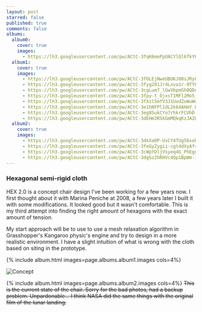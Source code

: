 ```yaml
---
layout: post
starred: false
published: true
comments: false
albums:
  album0:
    cover: true
    images:
      - https://lh3.googleusercontent.com/pw/ACtC-3fqK6mePpOACYlQl6fkYHklhXvJYQWW35u2yM2OXOC3rsYnWbPPmRG7J1tt92_O7z4lRUreZCae0l7zIt051dj2YUpJQBAY6o1JZ4bboyfqtekzCOYklJOAjGbatkDZn2vEo70hSbrPknl_a6XpO_4plA=w1600-h818-no?authuser=1
  album1:
    cover: true
    images:
      - https://lh3.googleusercontent.com/pw/ACtC-3fOLEjNweUBUKJ00sJRyFHgMr9m_s93CR4FWYHY95f7_Ym-jeI2jX5oN2puobx9eHAA7HHHy3_6feGMyySReCtC4hL8k_WITJ9S2vd7U8ZqTHi0F9Ak5O-IIzfNdvKZVpD2-uvl97BNYD5cH_uJtaplqQ=w1600-h818-no?authuser=1
      - https://lh3.googleusercontent.com/pw/ACtC-3fyg201Jr4Lxva1r-9TYFXsA7DUfg1ihbeEdVlDNkttGE47gfbpPUBoSEwmPSegN3ZEIfChfRB9hM3zvQHPyEOK8UmcMEg7_-Lu5erA3IHZPfNGnZ6cBaJtGyUEhz3kSXxoqA3dPb9P-kbBntrCvwowPQ=w1600-h818-no?authuser=1
      - https://lh3.googleusercontent.com/pw/ACtC-3cgLum7_lGwVbpmShOQDezdjitJ4HY9FAktXybbFhrQuYbzsZjfTVW17N9kvZ-KEKGCeCIPuUpiXAUAHi06hlxVIUq4hjhk0sgxVbf12Y5YCW8EbJH6ge-CnoU87PmatoBGaASdIh7WazqWYCArtaXwKw=w1600-h818-no?authuser=1
      - https://lh3.googleusercontent.com/pw/ACtC-3fpy-t_OjxsT1MFl2Mo5_Y7AXSwM81zNT0STJOOS44VIfLXXUVzJS0OnuirP6PItzR1TRoGI7cF75TsGwQP4tvY-cIy42Bp2qxMkgf8ATOCFPMvVyqK5lklmxUiaq440CBWLXzhQ3TDfskBfFkAzL_F4Q=w1600-h818-no?authuser=1
      - https://lh3.googleusercontent.com/pw/ACtC-3fXzl5mfV3J1UodZoWuWd3j_y-hJmOAuQuNNcN8b_3OsBPU_nrztm9mxtvOZ0f-FYpaTdHLQRKZOmccpfpa4IcL32Ra13pjstSrCIAWKkJPtODgK_XJxX5kz4lZPK5-suV9PC-3bgZQnWbBQuFTogKERw=w1600-h818-no?authuser=1
      - https://lh3.googleusercontent.com/pw/ACtC-3e1hNFPl1dL2k64AHmY_H4ACILs8i3TNZf5UOEdIKP_Kw4Ll72hwXjWc4AnOq6iPnbCcikAi3DDbWsCwV2u6M9KKvKRwZwqwQF4LoEzUxg4jd86Bjp67nlfDZc3ErU8ClML-l3xtWL9JMEt-wvAmEWqIQ=w1600-h818-no?authuser=1
      - https://lh3.googleusercontent.com/pw/ACtC-3eg8SukCYo7rhkrFCUhD-67JGS8S__xrfSU3_lLXKHN1mM1lNlsvzlIbT0Lqq2dmaIoUzrK0X3rB57q6OVpA4wb3ivL_NceHePpx_8zZzliX79l8ly06WYU3UJiZTYOxMMG0PYPxLgQyajCxcBpFXznwA=w974-h498-no?authuser=1
      - https://lh3.googleusercontent.com/pw/ACtC-3dEHm3RSkGmMQkqKzJA2WvjiCor4kyod0JinTcNluMFoMvZk3fvxAUbhCZr3VBxSy9HC7Tk-bdEA8xOl6IMRqcy-8aItB87wJrLwGTf0j_iwapAq9zyAyPn3h8Xjz9CGL8Q4BXsjwXReCESVFNvzsFGtg=w974-h498-no?authuser=1
  album2:
    cover: true
    images:
      - https://lh3.googleusercontent.com/pw/ACtC-3dkXa0P-UvCY4TUg56sokM07QzFhIhn4JqfpM_qXUYwIZvVrv7dQ7hnSK2np_jg_fsvIHjaog3IV5GBygALI39T4S8f0Spf-f5LCNpVit96AW3vRH-8A1_g5ooL8SPXtaoKosMqO9CE45hoISR93bTgwg=w670-h893-no?authuser=1
      - https://lh3.googleusercontent.com/pw/ACtC-3feGyZygii-cgt4dXyAf4AkupoFfr2UpLnGkCTDNvAJIaizbJ78dVejwD2dAJmSVSQSaV8cmAc_-f4amvW8cMdoB-tRaOZj3Jh5wXMkATZ5xJK5Y4AfgFqa14adjvqWRhjJhrCkfxuF3le4kLDEAF9aWg=w670-h893-no?authuser=1
      - https://lh3.googleusercontent.com/pw/ACtC-3cWpYDljVsyeq4G_PhEgocmT-J9N3J6zvUwaYGgRfBaperEresqy_V-YKgggaC9BiW5HCEFZrSs-3W29SSfBvmKaSg_66MSRQSoYCWuU6z6Qbf8Vn3yCa10dTS1Ozcc3aFEOCRA9I-YzPQ-OmE06cjQ0A=w670-h893-no?authuser=1
      - https://lh3.googleusercontent.com/pw/ACtC-3dgGz2hRHVc4Qp1BpWm-18pJE9OSe-dDYNr1i0Rcxp--LqR213qK-5qDg4uz_L94vwXOjh4eCr8NubtZwl-Fq7ykhMqXVIAYyZ0uW65IUzexUqBtwVuOm8jeQdhXHKhk0gu1-563NGV_FUVarQsbwf2bQ=w670-h893-no?authuser=1
---
```


### Hexagonal semi-rigid cloth
HEX 2.0 is a concept chair design I've been working for a few years now. I first thought about it with Marina Peniche at 2008, a few years later I built it with some modifications. It looked good but it wasn't comfortable. This is my third attempt into finding the right amount of hexagons with the exact amount of tension.

My start approach will be to use to use a mesh relaxation algorithm in Grasshopper's Kangaroo physic's engine and try to design in a more realistic environment. I have a slight intuition of what is wrong with the cloth based on siting in the prototype.

{% include album.html images=page.albums.album1.images cols=4%}

![Concept]({{page.albums.album0.images[0]}})

{% include album.html images=page.albums.album2.images cols=4%}
~~This is the current state of the chair. Sorry for the bad photos, had a backup problem. Unpardonable... I think NASA did the same things with the original film of the lunar landing.~~
